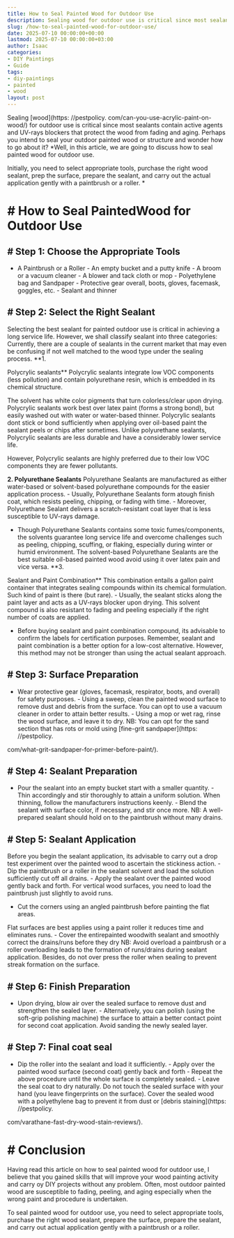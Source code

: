 ```yaml
---
title: How to Seal Painted Wood for Outdoor Use
description: Sealing wood for outdoor use is critical since most sealants contain active agents and UV-rays blockers that protect the wood from fading and aging.
slug: /how-to-seal-painted-wood-for-outdoor-use/
date: 2025-07-10 00:00:00+00:00
lastmod: 2025-07-10 00:00:00+03:00
author: Isaac
categories:
- DIY Paintings
- Guide
tags:
- diy-paintings
- painted
- wood
layout: post
---
```


Sealing [wood](https: //pestpolicy. com/can-you-use-acrylic-paint-on-wood/) for outdoor use is critical since most sealants contain active agents and UV-rays blockers that protect the wood from fading and aging. Perhaps you intend to seal your outdoor painted wood or structure and wonder how to go about it? *Well, in this article, we are going to discuss how to seal painted wood for outdoor use.

Initially, you need to select appropriate tools, purchase the right wood sealant, prep the surface, prepare the sealant, and carry out the actual application gently with a paintbrush or a roller. *

# # How to Seal PaintedWood for Outdoor Use

##

## # Step 1: Choose the Appropriate Tools

- A Paintbrush or a Roller - An empty bucket and a putty knife - A broom or a vacuum cleaner - A blower and tack cloth or mop - Polyethylene bag and Sandpaper - Protective gear overall, boots, gloves, facemask, goggles, etc. - Sealant and thinner

## # Step 2: Select the Right Sealant

Selecting the best sealant for painted outdoor use is critical in achieving a long service life. However, we shall classify sealant into three categories: Currently, there are a couple of sealants in the current market that may even be confusing if not well matched to the wood type under the sealing process. **1.

Polycrylic sealants** Polycrylic sealants integrate low VOC components (less pollution) and contain polyurethane resin, which is embedded in its chemical structure.

The solvent has white color pigments that turn colorless/clear upon drying. Polycrylic sealants work best over latex paint (forms a strong bond), but easily washed out with water or water-based thinner. Polycrylic sealants dont stick or bond sufficiently when applying over oil-based paint the sealant peels or chips after sometimes. Unlike polyurethane sealants, Polycrylic sealants are less durable and have a considerably lower service life.

However, Polycrylic sealants are highly preferred due to their low VOC components they are fewer pollutants.

**2. Polyurethane Sealants** Polyurethane Sealants are manufactured as either water-based or solvent-based polyurethane compounds for the easier application process. - Usually, Polyurethane Sealants form atough finish coat, which resists peeling, chipping, or fading with time. - Moreover, Polyurethane Sealant delivers a scratch-resistant coat layer that is less susceptible to UV-rays damage.

- Though Polyurethane Sealants contains some toxic fumes/components, the solvents guarantee long service life and overcome challenges such as peeling, chipping, scuffing, or flaking, especially during winter or humid environment. The solvent-based Polyurethane Sealants are the best suitable oil-based painted wood avoid using it over latex pain and vice versa. **3.

Sealant and Paint Combination** This combination entails a gallon paint container that integrates sealing compounds within its chemical formulation. Such kind of paint is there (but rare). - Usually, the sealant sticks along the paint layer and acts as a UV-rays blocker upon drying. This solvent compound is also resistant to fading and peeling especially if the right number of coats are applied.

- Before buying sealant and paint combination compound, its advisable to confirm the labels for certification purposes. Remember, sealant and paint combination is a better option for a low-cost alternative. However, this method may not be stronger than using the actual sealant approach.

## # Step 3: Surface Preparation

- Wear protective gear (gloves, facemask, respirator, boots, and overall) for safety purposes. - Using a sweep, clean the painted wood surface to remove dust and debris from the surface. You can opt to use a vacuum cleaner in order to attain better results. - Using a mop or wet rag, rinse the wood surface, and leave it to dry. NB: You can opt for the sand section that has rots or mold using [fine-grit sandpaper](https: //pestpolicy.

com/what-grit-sandpaper-for-primer-before-paint/).

## # Step 4: Sealant Preparation

- Pour the sealant into an empty bucket start with a smaller quantity. - Thin accordingly and stir thoroughly to attain a uniform solution. When thinning, follow the manufacturers instructions keenly. - Blend the sealant with surface color, if necessary, and stir once more. NB: A well-prepared sealant should hold on to the paintbrush without many drains.

## # Step 5: Sealant Application

Before you begin the sealant application, its advisable to carry out a drop test experiment over the painted wood to ascertain the stickiness action. - Dip the paintbrush or a roller in the sealant solvent and load the solution sufficiently cut off all drains. - Apply the sealant over the painted wood gently back and forth. For vertical wood surfaces, you need to load the paintbrush just slightly to avoid runs.

- Cut the corners using an angled paintbrush before painting the flat areas.

Flat surfaces are best applies using a paint roller it reduces time and eliminates runs. - Cover the entirepainted woodwith sealant and smoothly correct the drains/runs before they dry NB: Avoid overload a paintbrush or a roller overloading leads to the formation of runs/drains during sealant application. Besides, do not over press the roller when sealing to prevent streak formation on the surface.

## # Step 6: Finish Preparation

- Upon drying, blow air over the sealed surface to remove dust and strengthen the sealed layer. - Alternatively, you can polish (using the soft-grip polishing machine) the surface to attain a better contact point for second coat application. Avoid sanding the newly sealed layer.

## # Step 7: Final coat seal

- Dip the roller into the sealant and load it sufficiently. - Apply over the painted wood surface (second coat) gently back and forth - Repeat the above procedure until the whole surface is completely sealed. - Leave the seal coat to dry naturally. Do not touch the sealed surface with your hand (you leave fingerprints on the surface). Cover the sealed wood with a polyethylene bag to prevent it from dust or [debris staining](https: //pestpolicy.

com/varathane-fast-dry-wood-stain-reviews/).

# # Conclusion

Having read this article on how to seal painted wood for outdoor use, I believe that you gained skills that will improve your wood painting activity and carry oy DIY projects without any problem. Often, most outdoor painted wood are susceptible to fading, peeling, and aging especially when the wrong paint and procedure is undertaken.

To seal painted wood for outdoor use, you need to select appropriate tools, purchase the right wood sealant, prepare the surface, prepare the sealant, and carry out actual application gently with a paintbrush or a roller.
